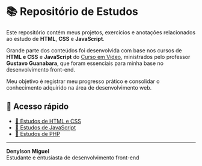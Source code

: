 # 📚 Repositório de Estudos

Este repositório contém meus projetos, exercícios e anotações relacionados ao estudo de **HTML**, **CSS** e **JavaScript**.

Grande parte dos conteúdos foi desenvolvida com base nos cursos de **HTML e CSS** e **JavaScript** do [Curso em Vídeo](https://www.cursoemvideo.com/), ministrados pelo professor **Gustavo Guanabara**, que foram essenciais para minha base no desenvolvimento front-end.

Meu objetivo é registrar meu progresso prático e consolidar o conhecimento adquirido na área de desenvolvimento web.

## 🔗 Acesso rápido

- [📁 Estudos de HTML e CSS](https://github.com/DenylsonMiguel/estudos/tree/main/html-css)  
- [📁 Estudos de JavaScript](https://github.com/DenylsonMiguel/estudos/tree/main/javascript)
- [📁 Estudos de PHP](https://github.com/DenylsonMiguel/estudos/tree/main/php)

---

**Denylson Miguel**  
Estudante e entusiasta de desenvolvimento front-end
